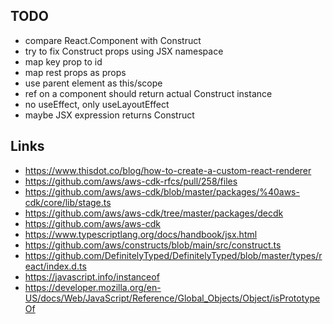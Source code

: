 ## TODO

- compare React.Component with Construct
- try to fix Construct props using JSX namespace
- map key prop to id
- map rest props as props
- use parent element as this/scope
- ref on a component should return actual Construct instance
- no useEffect, only useLayoutEffect
- maybe JSX expression returns Construct


## Links

- https://www.thisdot.co/blog/how-to-create-a-custom-react-renderer
- https://github.com/aws/aws-cdk-rfcs/pull/258/files
- https://github.com/aws/aws-cdk/blob/master/packages/%40aws-cdk/core/lib/stage.ts
- https://github.com/aws/aws-cdk/tree/master/packages/decdk
- https://github.com/aws/aws-cdk
- https://www.typescriptlang.org/docs/handbook/jsx.html
- https://github.com/aws/constructs/blob/main/src/construct.ts
- https://github.com/DefinitelyTyped/DefinitelyTyped/blob/master/types/react/index.d.ts
- https://javascript.info/instanceof
- https://developer.mozilla.org/en-US/docs/Web/JavaScript/Reference/Global_Objects/Object/isPrototypeOf
